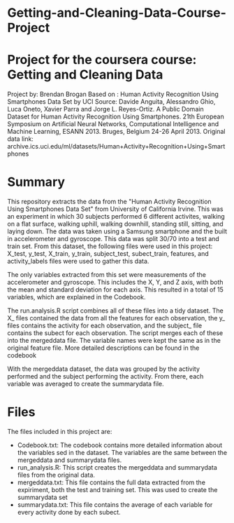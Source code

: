 # Getting-and-Cleaning-Data-Course-Project
Project for the coursera course: Getting and Cleaning Data
==================================================================

Project by: Brendan Brogan
Based on : Human Activity Recognition Using Smartphones Data Set by UCI
Source: Davide Anguita, Alessandro Ghio, Luca Oneto, Xavier Parra and Jorge L. Reyes-Ortiz. A Public Domain Dataset for Human Activity Recognition Using Smartphones. 21th European Symposium on Artificial Neural Networks, Computational Intelligence and Machine Learning, ESANN 2013. Bruges, Belgium 24-26 April 2013.
Original data link: archive.ics.uci.edu/ml/datasets/Human+Activity+Recognition+Using+Smartphones

Summary
==================================================================

This repository extracts the data from the "Human Activity Recognition Using Smartphones Data Set" from University of California Irvine. This was an experiment in which 30 subjects performed 6 different activites, walking on a flat surface, walking uphill, walking downhill, standing still, sitting, and laying down. The data was taken using a Samsung smartphone and the built in accelerometer and gyroscope. This data was split 30/70 into a test and train set. From this dataset, the following files were used in this project:
X_test, y_test, X_train, y_train, subject_test, subect_train, features, and activity_labels files were used to gather this data.

The only variables extracted from this set were measurements of the accelerometer and gyroscope. This includes the X, Y, and Z axis, with both the mean and standard deviation for each axis. This resulted in a total of 15 variables, which are explained in the Codebook.

The run.analysis.R script combines all of these files into a tidy dataset. The X_ files contained the data from all the features for each observation, the y_ files contains the activity for each observation, and the subject_ file contains the subect for each observation. The script merges each of these into the mergeddata file. The variable names were kept the same as in the original feature file. More detailed descriptions can be found in the codebook 

With the mergeddata dataset, the data was grouped by the activity performed and the subject performing the activity. From there, each variable was averaged to create the summarydata file. 

Files
==================================================================

The files included in this project are:

- Codebook.txt: The codebook contains more detailed information about the variables sed in the dataset. The variables are the same between the mergeddata and summarydata files. 
- run_analysis.R: This script creates the mergeddata and summarydata files from the original data.
- mergeddata.txt: This file contains the full data extracted from the expiriment, both the test and training set. This was used to create the summarydata set
- summarydata.txt: This file contains the average of each variable for every activity done by each subect.